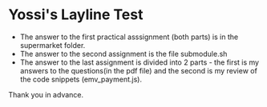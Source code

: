 # Yossi's Layline Test
 * The answer to the first practical asssignment (both parts) is in the supermarket folder.
 * The answer to the second assignment is the file submodule.sh
 * The answer to the last assignment is divided into 2 parts - 
 the first is my answers to the questions(in the pdf file) and the second is my review of the code snippets (emv_payment.js).
 
 Thank you in advance.
